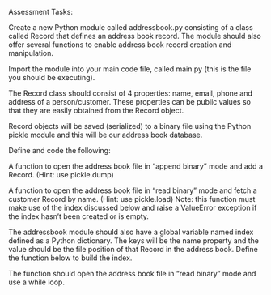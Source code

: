 Assessment Tasks:

Create a new Python module called addressbook.py consisting of a class called Record that defines an address book record. 
The module should also offer several functions to enable address book record creation and manipulation. 

Import the module into your main code file, called main.py (this is the file you should be executing).

The Record class should consist of 4 properties: name, email, phone and address of a person/customer. 
These properties can be public values so that they are easily obtained from the Record object.

Record objects will be saved (serialized) to a binary file using the Python pickle module and this will be our address book database.

Define and code the following:

A function to open the address book file in “append binary” mode and add a Record. (Hint: use pickle.dump)

A function to open the address book file in “read binary” mode and fetch a customer Record by name. (Hint: use pickle.load) 
Note: this function must make use of the index discussed below and raise a ValueError exception if the index hasn’t been created or is empty.

The addressbook module should also have a global variable named index defined as a Python dictionary. 
The keys will be the name property and the value should be the file position of that Record in the address book. Define the function below to build the index.

The function should open the address book file in “read binary” mode and use a while loop.

